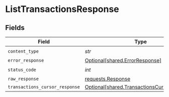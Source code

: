 # ListTransactionsResponse


## Fields

| Field                                                                                            | Type                                                                                             | Required                                                                                         | Description                                                                                      |
| ------------------------------------------------------------------------------------------------ | ------------------------------------------------------------------------------------------------ | ------------------------------------------------------------------------------------------------ | ------------------------------------------------------------------------------------------------ |
| `content_type`                                                                                   | *str*                                                                                            | :heavy_check_mark:                                                                               | N/A                                                                                              |
| `error_response`                                                                                 | [Optional[shared.ErrorResponse]](../../models/shared/errorresponse.md)                           | :heavy_minus_sign:                                                                               | Error                                                                                            |
| `status_code`                                                                                    | *int*                                                                                            | :heavy_check_mark:                                                                               | N/A                                                                                              |
| `raw_response`                                                                                   | [requests.Response](https://requests.readthedocs.io/en/latest/api/#requests.Response)            | :heavy_minus_sign:                                                                               | N/A                                                                                              |
| `transactions_cursor_response`                                                                   | [Optional[shared.TransactionsCursorResponse]](../../models/shared/transactionscursorresponse.md) | :heavy_minus_sign:                                                                               | OK                                                                                               |
